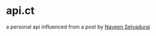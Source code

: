 api.ct
======
a personal api influenced from a post by <a href="http://x.naveen.com/post/51808692792/a-personal-api" target="_blank">Naveen Selvadurai</a>

